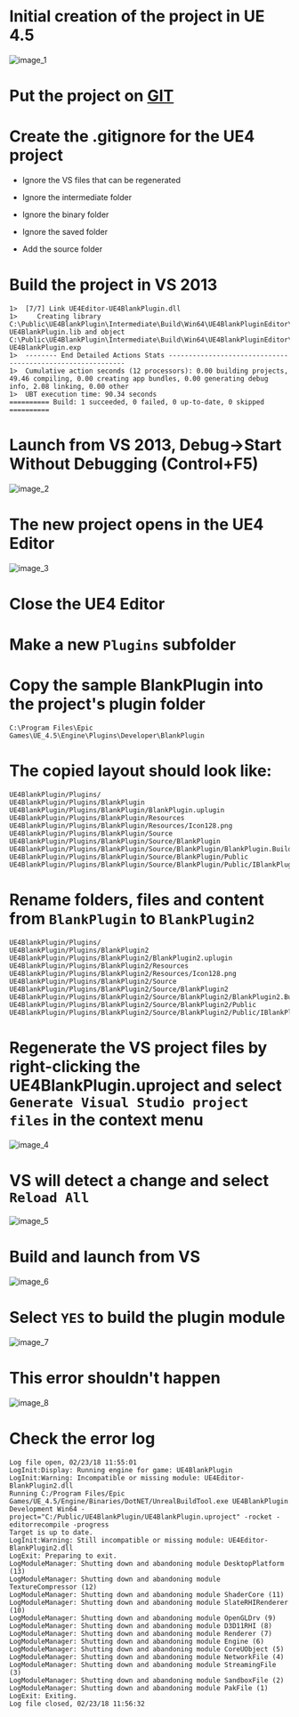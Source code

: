# Initial creation of the project in UE 4.5

![image_1](images/image_1.png)

# Put the project on [GIT](https://github.com/tgraupmann/UE4BlankPlugin)

# Create the .gitignore for the UE4 project

* Ignore the VS files that can be regenerated

* Ignore the intermediate folder

* Ignore the binary folder

* Ignore the saved folder

* Add the source folder

# Build the project in VS 2013

```
1>  [7/7] Link UE4Editor-UE4BlankPlugin.dll
1>     Creating library C:\Public\UE4BlankPlugin\Intermediate\Build\Win64\UE4BlankPluginEditor\Development\UE4Editor-UE4BlankPlugin.lib and object C:\Public\UE4BlankPlugin\Intermediate\Build\Win64\UE4BlankPluginEditor\Development\UE4Editor-UE4BlankPlugin.exp
1>  -------- End Detailed Actions Stats -----------------------------------------------------------
1>  Cumulative action seconds (12 processors): 0.00 building projects, 49.46 compiling, 0.00 creating app bundles, 0.00 generating debug info, 2.08 linking, 0.00 other
1>  UBT execution time: 90.34 seconds
========== Build: 1 succeeded, 0 failed, 0 up-to-date, 0 skipped ==========
```

# Launch from VS 2013, Debug->Start Without Debugging (Control+F5)

![image_2](images/image_2.png)

#  The new project opens in the UE4 Editor

![image_3](images/image_3.png)

# Close the UE4 Editor

# Make a new `Plugins` subfolder

# Copy the sample BlankPlugin into the project's plugin folder

```
C:\Program Files\Epic Games\UE_4.5\Engine\Plugins\Developer\BlankPlugin
```

# The copied layout should look like:

```
UE4BlankPlugin/Plugins/
UE4BlankPlugin/Plugins/BlankPlugin
UE4BlankPlugin/Plugins/BlankPlugin/BlankPlugin.uplugin
UE4BlankPlugin/Plugins/BlankPlugin/Resources
UE4BlankPlugin/Plugins/BlankPlugin/Resources/Icon128.png
UE4BlankPlugin/Plugins/BlankPlugin/Source
UE4BlankPlugin/Plugins/BlankPlugin/Source/BlankPlugin
UE4BlankPlugin/Plugins/BlankPlugin/Source/BlankPlugin/BlankPlugin.Build.cs
UE4BlankPlugin/Plugins/BlankPlugin/Source/BlankPlugin/Public
UE4BlankPlugin/Plugins/BlankPlugin/Source/BlankPlugin/Public/IBlankPlugin.h
```

# Rename folders, files and content from `BlankPlugin` to `BlankPlugin2`

```
UE4BlankPlugin/Plugins/
UE4BlankPlugin/Plugins/BlankPlugin2
UE4BlankPlugin/Plugins/BlankPlugin2/BlankPlugin2.uplugin
UE4BlankPlugin/Plugins/BlankPlugin2/Resources
UE4BlankPlugin/Plugins/BlankPlugin2/Resources/Icon128.png
UE4BlankPlugin/Plugins/BlankPlugin2/Source
UE4BlankPlugin/Plugins/BlankPlugin2/Source/BlankPlugin2
UE4BlankPlugin/Plugins/BlankPlugin2/Source/BlankPlugin2/BlankPlugin2.Build.cs
UE4BlankPlugin/Plugins/BlankPlugin2/Source/BlankPlugin2/Public
UE4BlankPlugin/Plugins/BlankPlugin2/Source/BlankPlugin2/Public/IBlankPlugin2.h
```

# Regenerate the VS project files by right-clicking the UE4BlankPlugin.uproject and select `Generate Visual Studio project files` in the context menu

![image_4](images/image_4.png)

# VS will detect a change and select `Reload All`

![image_5](images/image_5.png)

# Build and launch from VS

![image_6](images/image_6.png)

# Select `YES` to build the plugin module

![image_7](images/image_7.png)

# This error shouldn't happen

![image_8](images/image_8.png)

# Check the error log

```
Log file open, 02/23/18 11:55:01
LogInit:Display: Running engine for game: UE4BlankPlugin
LogInit:Warning: Incompatible or missing module: UE4Editor-BlankPlugin2.dll
Running C:/Program Files/Epic Games/UE_4.5/Engine/Binaries/DotNET/UnrealBuildTool.exe UE4BlankPlugin Development Win64 -project="C:/Public/UE4BlankPlugin/UE4BlankPlugin.uproject" -rocket -editorrecompile -progress
Target is up to date.
LogInit:Warning: Still incompatible or missing module: UE4Editor-BlankPlugin2.dll
LogExit: Preparing to exit.
LogModuleManager: Shutting down and abandoning module DesktopPlatform (13)
LogModuleManager: Shutting down and abandoning module TextureCompressor (12)
LogModuleManager: Shutting down and abandoning module ShaderCore (11)
LogModuleManager: Shutting down and abandoning module SlateRHIRenderer (10)
LogModuleManager: Shutting down and abandoning module OpenGLDrv (9)
LogModuleManager: Shutting down and abandoning module D3D11RHI (8)
LogModuleManager: Shutting down and abandoning module Renderer (7)
LogModuleManager: Shutting down and abandoning module Engine (6)
LogModuleManager: Shutting down and abandoning module CoreUObject (5)
LogModuleManager: Shutting down and abandoning module NetworkFile (4)
LogModuleManager: Shutting down and abandoning module StreamingFile (3)
LogModuleManager: Shutting down and abandoning module SandboxFile (2)
LogModuleManager: Shutting down and abandoning module PakFile (1)
LogExit: Exiting.
Log file closed, 02/23/18 11:56:32
```
